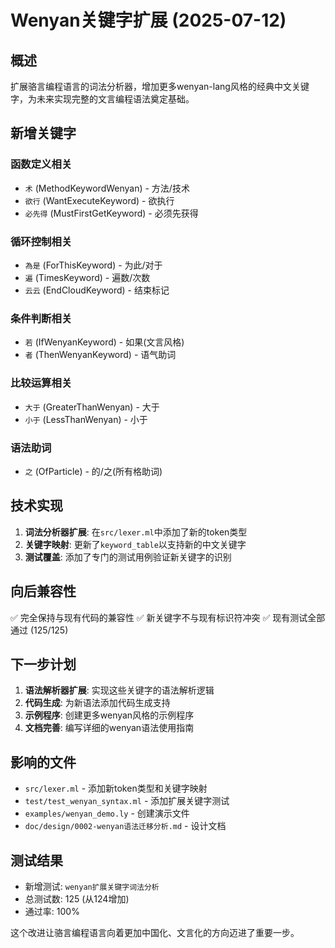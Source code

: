 # Wenyan关键字扩展 (2025-07-12)

## 概述

扩展骆言编程语言的词法分析器，增加更多wenyan-lang风格的经典中文关键字，为未来实现完整的文言编程语法奠定基础。

## 新增关键字

### 函数定义相关
- `术` (MethodKeywordWenyan) - 方法/技术
- `欲行` (WantExecuteKeyword) - 欲执行
- `必先得` (MustFirstGetKeyword) - 必须先获得

### 循环控制相关
- `為是` (ForThisKeyword) - 为此/对于
- `遍` (TimesKeyword) - 遍数/次数
- `云云` (EndCloudKeyword) - 结束标记

### 条件判断相关
- `若` (IfWenyanKeyword) - 如果(文言风格)
- `者` (ThenWenyanKeyword) - 语气助词

### 比较运算相关
- `大于` (GreaterThanWenyan) - 大于
- `小于` (LessThanWenyan) - 小于

### 语法助词
- `之` (OfParticle) - 的/之(所有格助词)

## 技术实现

1. **词法分析器扩展**: 在`src/lexer.ml`中添加了新的token类型
2. **关键字映射**: 更新了`keyword_table`以支持新的中文关键字
3. **测试覆盖**: 添加了专门的测试用例验证新关键字的识别

## 向后兼容性

✅ 完全保持与现有代码的兼容性
✅ 新关键字不与现有标识符冲突
✅ 现有测试全部通过 (125/125)

## 下一步计划

1. **语法解析器扩展**: 实现这些关键字的语法解析逻辑
2. **代码生成**: 为新语法添加代码生成支持
3. **示例程序**: 创建更多wenyan风格的示例程序
4. **文档完善**: 编写详细的wenyan语法使用指南

## 影响的文件

- `src/lexer.ml` - 添加新token类型和关键字映射
- `test/test_wenyan_syntax.ml` - 添加扩展关键字测试
- `examples/wenyan_demo.ly` - 创建演示文件
- `doc/design/0002-wenyan语法迁移分析.md` - 设计文档

## 测试结果

- 新增测试: `wenyan扩展关键字词法分析`
- 总测试数: 125 (从124增加)
- 通过率: 100%

这个改进让骆言编程语言向着更加中国化、文言化的方向迈进了重要一步。